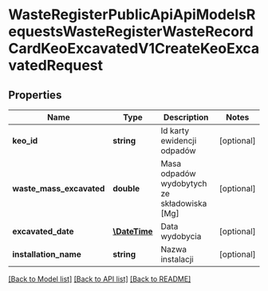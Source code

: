 # WasteRegisterPublicApiApiModelsRequestsWasteRegisterWasteRecordCardKeoExcavatedV1CreateKeoExcavatedRequest

## Properties
Name | Type | Description | Notes
------------ | ------------- | ------------- | -------------
**keo_id** | **string** | Id karty ewidencji odpadów | [optional] 
**waste_mass_excavated** | **double** | Masa odpadów wydobytych ze składowiska [Mg] | [optional] 
**excavated_date** | [**\DateTime**](\DateTime.md) | Data wydobycia | [optional] 
**installation_name** | **string** | Nazwa instalacji | [optional] 

[[Back to Model list]](../README.md#documentation-for-models) [[Back to API list]](../README.md#documentation-for-api-endpoints) [[Back to README]](../README.md)


